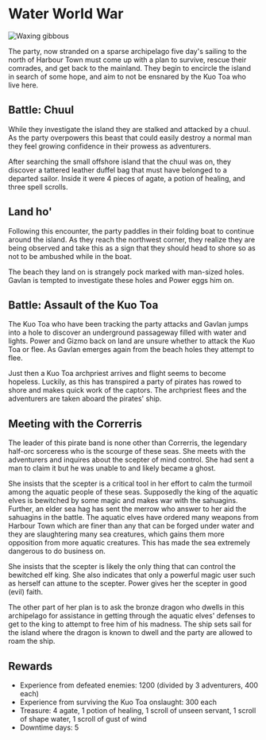# Water World War

![Waxing gibbous](http://quanyindivination.com/wp-content/themes/quanyindivination/images/moon-5.png)

The party, now stranded on a sparse archipelago five day's sailing to the north of Harbour Town must come up with a plan
to survive, rescue their comrades, and get back to the mainland. They begin to encircle the island in search of some
hope, and aim to not be ensnared by the Kuo Toa who live here.

## Battle: Chuul

While they investigate the island they are stalked and attacked by a chuul. As the party overpowers this beast that
could easily destroy a normal man they feel growing confidence in their prowess as adventurers.

After searching the small offshore island that the chuul was on, they discover a tattered leather duffel bag that must
have belonged to a departed sailor. Inside it were 4 pieces of agate, a potion of healing, and three spell scrolls.

## Land ho'

Following this encounter, the party paddles in their folding boat to continue around the island. As they reach the
northwest corner, they realize they are being observed and take this as a sign that they should head to shore so as not
to be ambushed while in the boat.

The beach they land on is strangely pock marked with man-sized holes. Gavlan is tempted to investigate these holes and
Power eggs him on.

## Battle: Assault of the Kuo Toa

The Kuo Toa who have been tracking the party attacks and Gavlan jumps into a hole to discover an underground passageway
filled with water and lights. Power and Gizmo back on land are unsure whether to attack the Kuo Toa or flee. As Gavlan
emerges again from the beach holes they attempt to flee.

Just then a Kuo Toa archpriest arrives and flight seems to become hopeless. Luckily, as this has transpired a party of
pirates has rowed to shore and makes quick work of the captors. The archpriest flees and the adventurers are taken 
aboard the pirates' ship.

## Meeting with the Correrris

The leader of this pirate band is none other than Correrris, the legendary half-orc sorceress who is the scourge of 
these seas. She meets with the adventurers and inquires about the scepter of mind control. She had sent a man to claim
it but he was unable to and likely became a ghost.

She insists that the scepter is a critical tool in her effort to calm the turmoil among the aquatic people of these
seas. Supposedly the king of the aquatic elves is bewitched by some magic and makes war with the sahuagins. Further, an
elder sea hag has sent the merrow who answer to her aid the sahuagins in the battle. The aquatic elves have ordered many
weapons from Harbour Town which are finer than any that can be forged under water and they are slaughtering many sea
creatures, which gains them more opposition from more aquatic creatures. This has made the sea extremely dangerous to do
business on.

She insists that the scepter is likely the only thing that can control the bewitched elf king. She also indicates that
only a powerful magic user such as herself can attune to the scepter. Power gives her the scepter in good (evil) faith.

The other part of her plan is to ask the bronze dragon who dwells in this archipelago for assistance in getting through
the aquatic elves' defenses to get to the king to attempt to free him of his madness. The ship sets sail for the island
where the dragon is known to dwell and the party are allowed to roam the ship.

## Rewards

- Experience from defeated enemies: 1200 (divided by 3 adventurers, 400 each)
- Experience from surviving the Kuo Toa onslaught: 300 each
- Treasure: 4 agate, 1 potion of healing, 1 scroll of unseen servant, 1 scroll of shape water, 1 scroll of gust of wind
- Downtime days: 5
